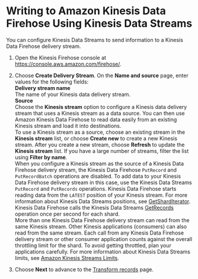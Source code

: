 # Writing to Amazon Kinesis Data Firehose Using Kinesis Data Streams<a name="writing-with-kinesis-streams"></a>

You can configure Kinesis Data Streams to send information to a Kinesis Data Firehose delivery stream\.

1. Open the Kinesis Firehose console at [https://console\.aws\.amazon\.com/firehose/](https://console.aws.amazon.com/firehose/)\.

1. Choose **Create Delivery Stream**\. On the **Name and source** page, enter values for the following fields:  
****Delivery stream name****  
The name of your Kinesis data delivery stream\.  
****Source****  
Choose the **Kinesis stream** option to configure a Kinesis data delivery stream that uses a Kinesis stream as a data source\. You can then use Amazon Kinesis Data Firehose to read data easily from an existing Kinesis stream and load it into destinations\.   
To use a Kinesis stream as a source, choose an existing stream in the **Kinesis stream** list, or choose **Create new** to create a new Kinesis stream\. After you create a new stream, choose **Refresh** to update the **Kinesis stream** list\. If you have a large number of streams, filter the list using **Filter by name**\.   
When you configure a Kinesis stream as the source of a Kinesis Data Firehose delivery stream, the Kinesis Data Firehose `PutRecord` and `PutRecordBatch` operations are disabled\. To add data to your Kinesis Data Firehose delivery stream in this case, use the Kinesis Data Streams `PutRecord` and `PutRecords` operations\.
Kinesis Data Firehose starts reading data from the `LATEST` position of your Kinesis stream\. For more information about Kinesis Data Streams positions, see [GetShardIterator](http://docs.aws.amazon.com/kinesis/latest/APIReference/API_GetShardIterator.html)\. Kinesis Data Firehose calls the Kinesis Data Streams [GetRecords](http://docs.aws.amazon.com/kinesis/latest/APIReference/API_GetRecords.html) operation once per second for each shard\.  
More than one Kinesis Data Firehose delivery stream can read from the same Kinesis stream\. Other Kinesis applications \(consumers\) can also read from the same stream\. Each call from any Kinesis Data Firehose delivery stream or other consumer application counts against the overall throttling limit for the shard\. To avoid getting throttled, plan your applications carefully\. For more information about Kinesis Data Streams limits, see [Amazon Kinesis Streams Limits](http://docs.aws.amazon.com/streams/latest/dev/service-sizes-and-limits.html)\. 

1. Choose **Next** to advance to the [Transform records](create-transform.md) page\.